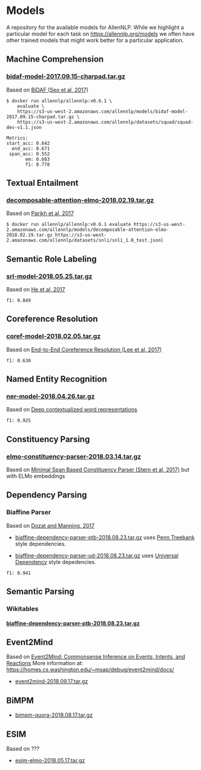 # Models

A repository for the available models for AllenNLP.  While we highlight a particular model for
each task on https://allennlp.org/models we often have other trained models that might
work better for a particular application.


## Machine Comprehension

### [bidaf-model-2017.09.15-charpad.tar.gz](https://s3-us-west-2.amazonaws.com/allennlp/models/bidaf-model-2017.09.15-charpad.tar.gz)

Based on [BiDAF (Seo et al, 2017)](https://www.semanticscholar.org/paper/Bidirectional-Attention-Flow-for-Machine-Comprehen-Seo-Kembhavi/007ab5528b3bd310a80d553cccad4b78dc496b02)

```
$ docker run allennlp/allennlp:v0.6.1 \
    evaluate \
    https://s3-us-west-2.amazonaws.com/allennlp/models/bidaf-model-2017.09.15-charpad.tar.gz \
    https://s3-us-west-2.amazonaws.com/allennlp/datasets/squad/squad-dev-v1.1.json
    
Metrics:
start_acc: 0.642
  end_acc: 0.671
 span_acc: 0.552
       em: 0.683
       f1: 0.778
```

## Textual Entailment

### [decomposable-attention-elmo-2018.02.19.tar.gz](https://s3-us-west-2.amazonaws.com/allennlp/models/decomposable-attention-elmo-2018.02.19.tar.gz)

Based on [Parikh et al, 2017](https://www.semanticscholar.org/paper/A-Decomposable-Attention-Model-for-Natural-Languag-Parikh-T%C3%A4ckstr%C3%B6m/07a9478e87a8304fc3267fa16e83e9f3bbd98b27)

```
$ docker run allennlp/allennlp:v0.6.1 evaluate https://s3-us-west-2.amazonaws.com/allennlp/models/decomposable-attention-elmo-2018.02.19.tar.gz https://s3-us-west-2.amazonaws.com/allennlp/datasets/snli/snli_1.0_test.jsonl
```

## Semantic Role Labeling

### [srl-model-2018.05.25.tar.gz](https://s3-us-west-2.amazonaws.com/allennlp/models/srl-model-2018.05.25.tar.gz)

Based on [He et al, 2017](https://www.semanticscholar.org/paper/Deep-Semantic-Role-Labeling-What-Works-and-What-s-He-Lee/a3ccff7ad63c2805078b34b8514fa9eab80d38e9)

```
f1: 0.849
```


## Coreference Resolution

### [coref-model-2018.02.05.tar.gz](https://s3-us-west-2.amazonaws.com/allennlp/models/coref-model-2018.02.05.tar.gz)

Based on [End-to-End Coreference Resolution (Lee et al, 2017)](https://www.semanticscholar.org/paper/End-to-end-Neural-Coreference-Resolution-Lee-He/3f2114893dc44eacac951f148fbff142ca200e83)

```
f1: 0.630
```

## Named Entity Recognition

### [ner-model-2018.04.26.tar.gz](https://s3-us-west-2.amazonaws.com/allennlp/models/ner-model-2018.04.26.tar.gz) 

Based on [Deep contextualized word representations](https://arxiv.org/abs/1802.05365)

```
f1: 0.925
```


## Constituency Parsing

### [elmo-constituency-parser-2018.03.14.tar.gz](https://s3-us-west-2.amazonaws.com/allennlp/models/elmo-constituency-parser-2018.03.14.tar.gz)

Based on [Minimal Span Based Constituency Parser (Stern et al, 2017)](https://www.semanticscholar.org/paper/A-Minimal-Span-Based-Neural-Constituency-Parser-Stern-Andreas/593e4e749bd2dbcaf8dc25298d830b41d435e435) but with ELMo embeddings


## Dependency Parsing

### Biaffine Parser

Based on [Dozat and Manning, 2017](https://arxiv.org/pdf/1611.01734.pdf)

* [biaffine-dependency-parser-ptb-2018.08.23.tar.gz](https://s3-us-west-2.amazonaws.com/allennlp/models/biaffine-dependency-parser-ptb-2018.08.23.tar.gz) uses [Penn Treebank](https://catalog.ldc.upenn.edu/ldc99t42) style dependencies.

* [biaffine-dependency-parser-ud-2018.08.23.tar.gz](https://s3-us-west-2.amazonaws.com/allennlp/models/biaffine-dependency-parser-ud-2018.08.23.tar.gz) uses [Universal Dependency](http://universaldependencies.org/) style depedencies.

```
f1: 0.941
```

## Semantic Parsing

### Wikitables

#### [biaffine-dependency-parser-ptb-2018.08.23.tar.gz](https://s3-us-west-2.amazonaws.com/allennlp/models/biaffine-dependency-parser-ptb-2018.08.23.tar.gz)

## Event2Mind

Based on [Event2Mind: Commonsense Inference on Events, Intents, and Reactions](https://homes.cs.washington.edu/~msap/debug/event2mind/docs/data/rashkin2018event2mind.pdf)
More information at: https://homes.cs.washington.edu/~msap/debug/event2mind/docs/

* [event2mind-2018.09.17.tar.gz](https://s3-us-west-2.amazonaws.com/allennlp/models/event2mind-2018.09.17.tar.gz)


## BiMPM

* [bimpm-quora-2018.08.17.tar.gz](https://s3-us-west-2.amazonaws.com/allennlp/datasets/quora-question-paraphrase/test.tsv)


## ESIM

Based on ???

* [esim-elmo-2018.05.17.tar.gz](https://s3-us-west-2.amazonaws.com/allennlp/models/esim-elmo-2018.05.17.tar.gz)

